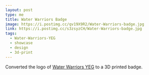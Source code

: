 ```yaml
---
layout: post
type: me
title: Water Warriors Badge
image: https://i.postimg.cc/qv19X9R2/Water-Warriors-badge.jpg
link: https://i.postimg.cc/s3zsyzCH/Water-Warriors-badge.jpg
tags:
  - Water-Warriors-YEG
  - showcase
  - design
  - 3d-print
---
```

Converted the logo of [Water Warriors YEG](https://www.waterwarriorsyeg.com/) to a 3D printed badge.
